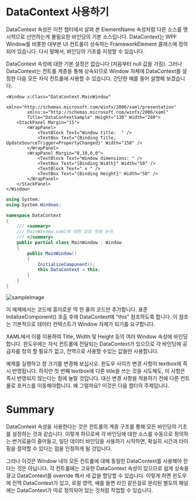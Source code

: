 # DataContext 사용하기

DataContext 속성은 이전 챕터에서 살펴 본 ElementName 속성처럼 다른 소스를 명시적으로 선언하는게 불필요한 바인딩의 기본 소스입니다. DataContext는 WPF Window를 비롯한 대부분 UI 컨트롤이 상속하는 FrameworkElement 클래스에 정의되어 있습니다. 다시 말해서, 바인딩의 기초를 지정할 수 있습니다.

DataContext 속성에 대한 기본 설정은 없습니다 (처음부터 null 값을 가짐). 그러나 DataContext는 컨트롤 계층을 통해 상속되므로 Window 자체에 DataContext를 설정한 다음 모든 자식 컨트롤에 사용할 수 있습니다. 간단한 예를 들어 설명해 보겠습니다.

```XAML
<Window x:Class="DataContext.MainWindow"
       xmlns="http://schemas.microsoft.com/winfx/2006/xaml/presentation"
        xmlns:x="http://schemas.microsoft.com/winfx/2006/xaml"
        Title="DataContextSample" Height="130" Width="280">
    <StackPanel Margin="15">
        <WrapPanel>
            <TextBlock Text="Window title:  " />
            <TextBox Text="{Binding Title, UpdateSourceTrigger=PropertyChanged}" Width="150" />
        </WrapPanel>
        <WrapPanel Margin="0,10,0,0">
            <TextBlock Text="Window dimensions: " />
            <TextBox Text="{Binding Width}" Width="50" />
            <TextBlock Text=" x " />
            <TextBox Text="{Binding Height}" Width="50" />
        </WrapPanel>
    </StackPanel>
</Window>
```

```C#
using System;
using System.Windows;

namespace DataContext
{
    /// <summary>
    /// MainWindow.xaml에 대한 상호 작용 논리
    /// </summary>
    public partial class MainWindow : Window
    {
        public MainWindow()
        {
            InitializeComponent();
            this.DataContext = this;
        }
    }
}
```
![sampleImage](https://100.100.15.221/Kerry-cho/WPF-Example/blob/master/DataContext/Sample.png) 

이 예제에서는 코드에 흥미로운 딱 한 줄의 코드만 추가합니다. 표준 InitalizeComponent() 호출 후에 DataContext에 "this" 참조하도록 합니다. 이 참조는 기본적으로 데이터 컨텍스트가 Window 자체가 되기를 요구합니다.

XAML에서 이를 이용하여 Title, Width 및 Height 등의 여러 Window 속성에 바인딩합니다. 윈도우에는 자식 컨트롤에 전달되는 DataContext가 있으므로 각 바인딩에 공급자를 정의 할 필요가 없고, 전역으로 사용할 수있는 값들만 사용합니다.

예제를 실행하고 창 크기를 변경해 보십시오. 윈도우 사이즈 변경 사항이 textbox에 즉시 반영됩니다. 하지만 첫 번째 textbox에 다른 title을 쓰는 것을 시도해도, 이 사항은 즉시 반영되지 않는다는 점에 놀랄 것입니다. 대신 변경 사항을 적용하기 전에 다른 컨트롤로 포커스를 이동해야합니다. 왜 그럴까요? 이것은 다음 챕터의 주제입니다.

# Summary
DataContext 속성을 사용한다는 것은 컨트롤의 계층 구조를 통해 모든 바인딩의 기초를 설정하는 것과 같습니다. 이렇게 하므로써 각 바인딩에 대한 소스를 수동으로 정의하는 번거로움이 줄어들고, 일단 데이터 바인딩을 사용하기 시작하면, 확실히 시간과 타이핑을 절약할 수 있다는 점을 인정하게 될 것입니다.

그러나 이것은 Window 내의 모든 컨트롤에 대해 동일한 DataContext를 사용해야 한다는 것은 아닙니다. 각 컨트롤에는 고유한 DataContext 속성이 있으므로 쉽게 상속을 끊고 DataContext를 override 해서 새 값을 할당할 수 있습니다. 이렇게 하면 윈도우에 전역 DataContext가 있고, 로컬 영역, 예를 들면 라인 같은걸로 분리된 별도의 패널에는 DataContext가 따로 정의되어 있는 것처럼 작업할 수 있습니다.

